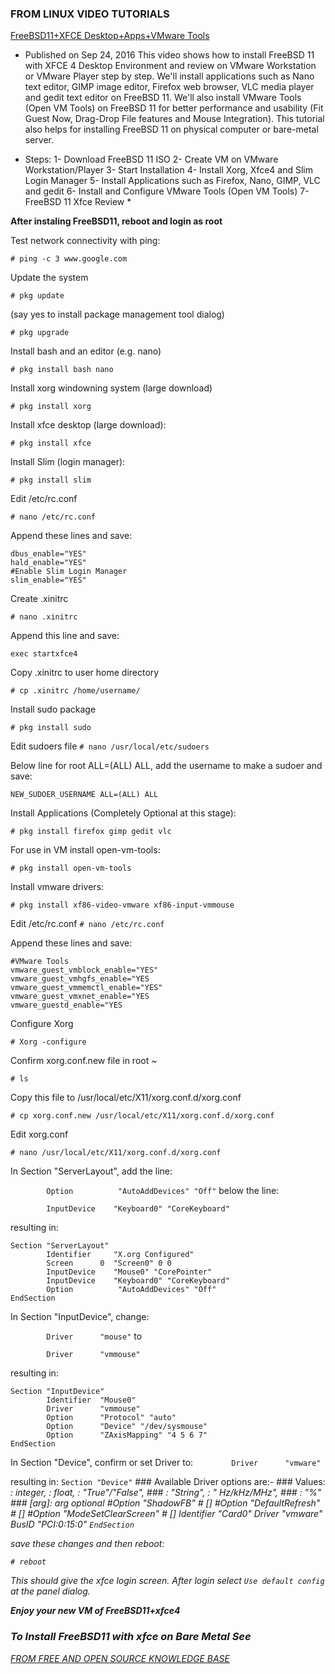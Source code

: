 ### FROM LINUX VIDEO TUTORIALS

[FreeBSD11+XFCE Desktop+Apps+VMware Tools](https://youtu.be/j3isaoJsHDU)

* Published on Sep 24, 2016
This video shows how to install FreeBSD 11 with XFCE 4 Desktop Environment and review on VMware Workstation or VMware Player step by step. We'll install applications such as Nano text editor, GIMP image editor, Firefox web browser, VLC media player and gedit text editor on FreeBSD 11. We'll also install VMware Tools (Open VM Tools) on FreeBSD 11 for better performance and usability (Fit Guest Now, Drag-Drop File features and Mouse Integration). This tutorial also helps for installing FreeBSD 11 on physical computer or bare-metal server.

* Steps:
1- Download FreeBSD 11 ISO
2- Create VM on VMware Workstation/Player
3- Start Installation
4- Install Xorg, Xfce4 and Slim Login Manager
5- Install Applications such as Firefox, Nano, GIMP, VLC and gedit
6- Install and Configure VMware Tools (Open VM Tools)
7- FreeBSD 11 Xfce Review *


**After instaling FreeBSD11, reboot and login as root**

Test network connectivity with ping:

```# ping -c 3 www.google.com```

Update the system

```# pkg update```

(say yes to install package management tool dialog)

```# pkg upgrade```

Install bash and an editor (e.g. nano)

```# pkg install bash nano```

Install xorg windowning system (large download)

```# pkg install xorg```

Install xfce desktop (large download):

```# pkg install xfce```

Install Slim (login manager):

```# pkg install slim```

Edit /etc/rc.conf

```# nano /etc/rc.conf ```

Append these lines and save:

```
dbus_enable="YES"
hald_enable="YES"
#Enable Slim Login Manager
slim_enable="YES"
```

Create .xinitrc

```# nano .xinitrc```

Append this line and save:

```exec startxfce4```

Copy .xinitrc to user home directory

```# cp .xinitrc /home/username/```

Install sudo package

```# pkg install sudo```

Edit sudoers file
```# nano /usr/local/etc/sudoers```

Below line for root ALL=(ALL) ALL, add the username to make a sudoer and save:

```NEW_SUDOER_USERNAME ALL=(ALL) ALL```

Install Applications (Completely Optional at this stage):

```# pkg install firefox gimp gedit vlc```

For use in VM install open-vm-tools:

```# pkg install open-vm-tools```

Install vmware drivers:

```# pkg install xf86-video-vmware xf86-input-vmmouse```

Edit /etc/rc.conf
```# nano /etc/rc.conf ```

Append these lines and save:

```
#VMware Tools
vmware_guest_vmblock_enable="YES"
vmware_guest_vmhgfs_enable="YES
vmware_guest_vmmemctl_enable="YES"
vmware_guest_vmxnet_enable="YES
vmware_guestd_enable="YES
```

Configure Xorg

```# Xorg -configure```

Confirm xorg.conf.new file in root ~

```# ls```

Copy this file to /usr/local/etc/X11/xorg.conf.d/xorg.conf

```# cp xorg.conf.new /usr/local/etc/X11/xorg.conf.d/xorg.conf```

Edit xorg.conf

```# nano /usr/local/etc/X11/xorg.conf.d/xorg.conf```

In Section "ServerLayout", add the line:

```        Option          "AutoAddDevices" "Off"```
below the line:

```        InputDevice    "Keyboard0" "CoreKeyboard"```

resulting in:

```
Section "ServerLayout"
        Identifier     "X.org Configured"
        Screen      0  "Screen0" 0 0
        InputDevice    "Mouse0" "CorePointer"
        InputDevice    "Keyboard0" "CoreKeyboard"
        Option          "AutoAddDevices" "Off"
EndSection
```

In Section "InputDevice", change:

```        Driver      "mouse"```
to

```        Driver      "vmmouse"```

resulting in:

```
Section "InputDevice"
        Identifier  "Mouse0"
        Driver      "vmmouse"
        Option      "Protocol" "auto"
        Option      "Device" "/dev/sysmouse"
        Option      "ZAxisMapping" "4 5 6 7"
EndSection
```

In Section "Device", confirm or set Driver to:
```        Driver      "vmware"```

resulting in:
```Section "Device"```
        ### Available Driver options are:-
        ### Values: <i>: integer, <f>: float, <bool>: "True"/"False",
        ### <string>: "String", <freq>: "<f> Hz/kHz/MHz",
        ### <percent>: "<f>%"
        ### [arg]: arg optional
        #Option     "ShadowFB"                  # [<bool>]
        #Option     "DefaultRefresh"            # [<bool>]
        #Option     "ModeSetClearScreen"        # [<bool>]
        Identifier  "Card0"
        Driver      "vmware"
        BusID       "PCI:0:15:0"
```EndSection```

save these changes and then reboot:

```# reboot```

This should give the xfce login screen. After login
select ```Use default config``` at the panel dialog.

**Enjoy your new VM of FreeBSD11+xfce4**



### To Install FreeBSD11 with xfce on Bare Metal See

[FROM FREE AND OPEN SOURCE KNOWLEDGE BASE](https://fosskb.in/2016/03/17/installing-xfce-4-on-freebsd-11/)
